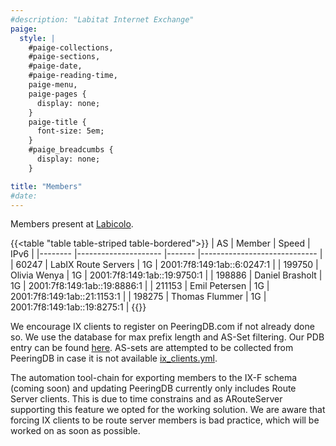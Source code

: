 ```yaml
---
#description: "Labitat Internet Exchange"
paige:
  style: |
    #paige-collections,
    #paige-sections,
    #paige-date,
    #paige-reading-time,
    paige-menu,
    paige-pages {
      display: none;
    }
    paige-title {
      font-size: 5em;
    }
    #paige_breadcumbs {
      display: none;
    }

title: "Members"
#date:
---
```



Members present at [Labicolo](https://labitat.dk/wiki/Labicolo).

{{<table "table table-striped table-bordered">}}
| AS     	| Member              	| Speed 	| IPv6                        	|
|--------	|---------------------	|-------	|-----------------------------	|
| 60247  	| LabIX Route Servers 	| 1G    	| 2001:7f8:149:1ab::6:0247:1  	|
| 199750 	| Olivia Wenya        	| 1G    	| 2001:7f8:149:1ab::19:9750:1 	|
| 198886 	| Daniel Brasholt     	| 1G    	| 2001:7f8:149:1ab::19:8886:1 	|
| 211153 	| Emil Petersen       	| 1G    	| 2001:7f8:149:1ab::21:1153:1 	|
| 198275 	| Thomas Flummer      	| 1G    	| 2001:7f8:149:1ab::19:8275:1 	|
{{</table>}}

We encourage IX clients to register on PeeringDB.com if not already done so. We use the database for max prefix length and AS-Set filtering. Our PDB entry can be found [here](https://www.peeringdb.com/ix/4193). AS-sets are attempted to be collected from PeeringDB in case it is not available [ix_clients.yml](https://github.com/Hafpaf/labix/blob/main/ix_client.yml).

The automation tool-chain for exporting members to the IX-F schema (coming soon) and updating PeeringDB currently only includes Route Server clients. This is due to time constrains and as ARouteServer supporting this feature we opted for the working solution. We are aware that forcing IX clients to be route server members is bad practice, which will be worked on as soon as possible.
